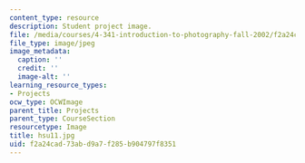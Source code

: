 ```yaml
---
content_type: resource
description: Student project image.
file: /media/courses/4-341-introduction-to-photography-fall-2002/f2a24cad73abd9a7f285b904797f8351_hsu11.jpg
file_type: image/jpeg
image_metadata:
  caption: ''
  credit: ''
  image-alt: ''
learning_resource_types:
- Projects
ocw_type: OCWImage
parent_title: Projects
parent_type: CourseSection
resourcetype: Image
title: hsu11.jpg
uid: f2a24cad-73ab-d9a7-f285-b904797f8351
---
```

